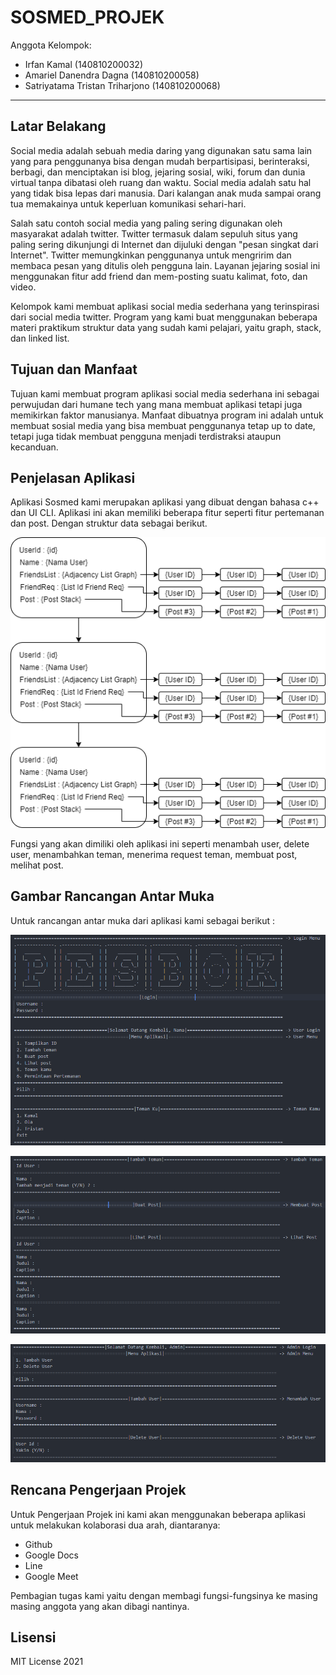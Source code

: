# SOSMED_PROJEK

Anggota Kelompok:
* Irfan Kamal (140810200032)
* Amariel Danendra Dagna (140810200058)
* Satriyatama Tristan Triharjono (140810200068)
---

## Latar Belakang
Social media adalah sebuah media daring yang digunakan satu sama lain yang para penggunanya bisa dengan mudah berpartisipasi, berinteraksi, berbagi, dan menciptakan isi blog, jejaring sosial, wiki, forum dan dunia virtual tanpa dibatasi oleh ruang dan waktu. Social media adalah satu hal yang tidak bisa lepas dari manusia. Dari kalangan anak muda sampai orang tua memakainya untuk keperluan komunikasi sehari-hari. 

Salah satu contoh social media yang paling sering digunakan oleh masyarakat adalah twitter. Twitter termasuk dalam sepuluh situs yang paling sering dikunjungi di Internet dan dijuluki dengan "pesan singkat dari Internet". Twitter memungkinkan penggunanya untuk mengririm dan membaca pesan yang ditulis oleh pengguna lain. Layanan jejaring sosial ini menggunakan fitur add friend dan mem-posting suatu kalimat, foto, dan video.

Kelompok kami membuat aplikasi social media sederhana yang terinspirasi dari social media twitter. Program yang kami buat menggunakan beberapa materi praktikum struktur data yang sudah kami pelajari, yaitu graph, stack, dan linked list.


## Tujuan dan Manfaat
Tujuan kami membuat program aplikasi social media sederhana ini sebagai perwujudan dari humane tech yang mana membuat aplikasi tetapi juga memikirkan faktor manusianya. Manfaat dibuatnya program ini adalah untuk membuat sosial media yang bisa membuat penggunanya tetap up to date, tetapi juga tidak membuat pengguna menjadi terdistraksi ataupun kecanduan.

## Penjelasan Aplikasi
Aplikasi Sosmed kami merupakan aplikasi yang dibuat dengan bahasa c++ dan UI CLI. Aplikasi ini akan memiliki beberapa fitur seperti fitur pertemanan dan post. Dengan struktur data sebagai berikut.

![Gambar Strukdat](Resource/strukdat-projek.png)

Fungsi yang akan dimiliki oleh aplikasi ini seperti menambah user, delete user, menambahkan teman, menerima request teman, membuat post, melihat post.
## Gambar Rancangan Antar Muka
<!--
Buat rancangan antar muka selengkap mungkin sesuai fungsi aplikasinya. rancangan antar muka
diusahakan serapih dan seindah mungkin. tools yang digunakan dalam pembuatan rancangan gambar
dibebaskan sesuai kreatifitas kalian
!-->
Untuk rancangan antar muka dari aplikasi kami sebagai berikut :

![Screen 1](Resource/screen1.png)

![Screen 2](Resource/screen2.png)

![Screen 3](Resource/screen3.png)

## Rencana Pengerjaan Projek
<!--
Dalam kondisi pandemi seperti ini, tidak memungkinkan untuk bertemu bertatap muka. Maka dari itu
jelaskan bagaimana kalian bekerja sama, berkoordinasi, pembagian kerja.Tools apa yang kalian gunakan
untuk bekerja bersama sama cth github, google docs, google meet>ibebaskan sesuai kreatifitas kalian
!-->
Untuk Pengerjaan Projek ini kami akan menggunakan beberapa aplikasi untuk melakukan kolaborasi dua arah, diantaranya:

<ul>
    <li>Github</li>
    <li>Google Docs</li>
    <li>Line</li>
    <li>Google Meet</li>
</ul>

Pembagian tugas kami yaitu dengan membagi fungsi-fungsinya ke masing masing anggota yang akan dibagi nantinya.
## Lisensi

MIT License 2021